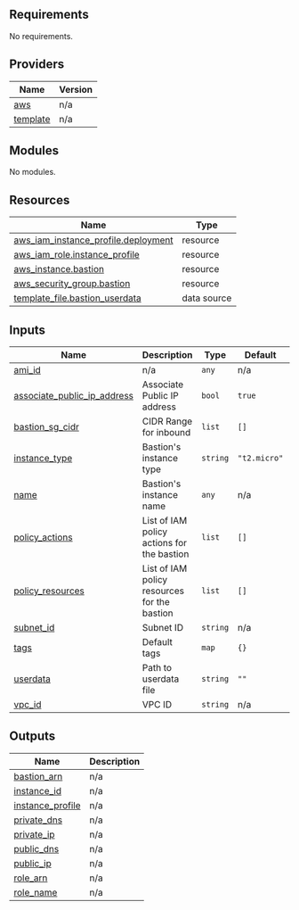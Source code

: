 ## Requirements

No requirements.

## Providers

| Name | Version |
|------|---------|
| <a name="provider_aws"></a> [aws](#provider\_aws) | n/a |
| <a name="provider_template"></a> [template](#provider\_template) | n/a |

## Modules

No modules.

## Resources

| Name | Type |
|------|------|
| [aws_iam_instance_profile.deployment](https://registry.terraform.io/providers/hashicorp/aws/latest/docs/resources/iam_instance_profile) | resource |
| [aws_iam_role.instance_profile](https://registry.terraform.io/providers/hashicorp/aws/latest/docs/resources/iam_role) | resource |
| [aws_instance.bastion](https://registry.terraform.io/providers/hashicorp/aws/latest/docs/resources/instance) | resource |
| [aws_security_group.bastion](https://registry.terraform.io/providers/hashicorp/aws/latest/docs/resources/security_group) | resource |
| [template_file.bastion_userdata](https://registry.terraform.io/providers/hashicorp/template/latest/docs/data-sources/file) | data source |

## Inputs

| Name | Description | Type | Default | Required |
|------|-------------|------|---------|:--------:|
| <a name="input_ami_id"></a> [ami\_id](#input\_ami\_id) | n/a | `any` | n/a | yes |
| <a name="input_associate_public_ip_address"></a> [associate\_public\_ip\_address](#input\_associate\_public\_ip\_address) | Associate Public IP address | `bool` | `true` | no |
| <a name="input_bastion_sg_cidr"></a> [bastion\_sg\_cidr](#input\_bastion\_sg\_cidr) | CIDR Range for inbound | `list` | `[]` | no |
| <a name="input_instance_type"></a> [instance\_type](#input\_instance\_type) | Bastion's instance type | `string` | `"t2.micro"` | no |
| <a name="input_name"></a> [name](#input\_name) | Bastion's instance name | `any` | n/a | yes |
| <a name="input_policy_actions"></a> [policy\_actions](#input\_policy\_actions) | List of IAM policy actions for the bastion | `list` | `[]` | no |
| <a name="input_policy_resources"></a> [policy\_resources](#input\_policy\_resources) | List of IAM policy resources for the bastion | `list` | `[]` | no |
| <a name="input_subnet_id"></a> [subnet\_id](#input\_subnet\_id) | Subnet ID | `string` | n/a | yes |
| <a name="input_tags"></a> [tags](#input\_tags) | Default tags | `map` | `{}` | no |
| <a name="input_userdata"></a> [userdata](#input\_userdata) | Path to userdata file | `string` | `""` | no |
| <a name="input_vpc_id"></a> [vpc\_id](#input\_vpc\_id) | VPC ID | `string` | n/a | yes |

## Outputs

| Name | Description |
|------|-------------|
| <a name="output_bastion_arn"></a> [bastion\_arn](#output\_bastion\_arn) | n/a |
| <a name="output_instance_id"></a> [instance\_id](#output\_instance\_id) | n/a |
| <a name="output_instance_profile"></a> [instance\_profile](#output\_instance\_profile) | n/a |
| <a name="output_private_dns"></a> [private\_dns](#output\_private\_dns) | n/a |
| <a name="output_private_ip"></a> [private\_ip](#output\_private\_ip) | n/a |
| <a name="output_public_dns"></a> [public\_dns](#output\_public\_dns) | n/a |
| <a name="output_public_ip"></a> [public\_ip](#output\_public\_ip) | n/a |
| <a name="output_role_arn"></a> [role\_arn](#output\_role\_arn) | n/a |
| <a name="output_role_name"></a> [role\_name](#output\_role\_name) | n/a |
